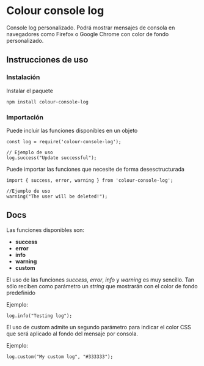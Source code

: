 # Colour console log

Console log personalizado. Podrá mostrar mensajes de consola en navegadores como Firefox o Google Chrome con color de fondo personalizado.

## Instrucciones de uso

### Instalación

Instalar el paquete

```
npm install colour-console-log
``` 

### Importación

Puede incluir las funciones disponibles en un objeto
```
const log = require('colour-console-log');

// Ejemplo de uso
log.success("Update successful");
```

Puede importar las funciones que necesite de forma desesctructurada
```
import { success, error, warning } from 'colour-console-log';

//Ejemplo de uso
warning("The user will be deleted!");
```

## Docs

Las funciones disponibles son:

- **success**
- **error**
- **info**
- **warning**
- **custom**

El uso de las funciones *success*, *error*, *info* y *warning* es muy sencillo. Tan sólo reciben como parámetro un *string* que mostrarán con el color de fondo predefinido

Ejemplo:
```
log.info("Testing log");
```

El uso de custom admite un segundo parámetro para indicar el color CSS que será aplicado al fondo del mensaje por consola.

Ejemplo:
```
log.custom("My custom log", "#333333");
```